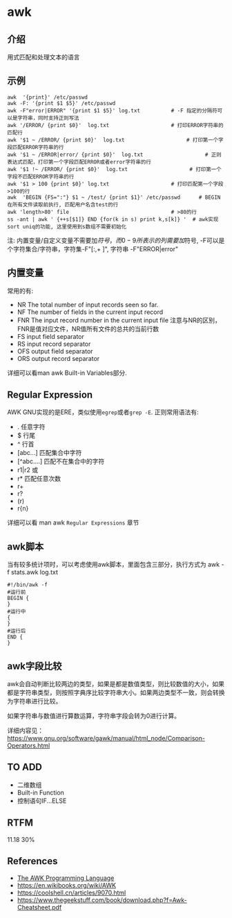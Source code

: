 
# awk 

## 介绍

用式匹配和处理文本的语言

## 示例

```text
awk  '{print}' /etc/passwd
awk -F: '{print $1 $5}' /etc/passwd
awk -F"error|ERROR" '{print $1 $5}' log.txt          # -F 指定的分隔符可以是字符串，同时支持正则写法
awk '/ERROR/ {print $0}'  log.txt                    # 打印ERROR字符串的匹配行
awk '$1 ~ /ERROR/ {print $0}'  log.txt                    # 打印第一个字段匹配ERROR字符串的行
awk '$1 ~ /ERROR|error/ {print $0}'  log.txt                    # 正则表达式匹配，打印第一个字段匹配ERROR或者error字符串的行
awk '$1 !~ /ERROR/ {print $0}'  log.txt                    # 打印第一个字段不匹配ERROR字符串的行
awk '$1 > 100 {print $0}' log.txt                    # 打印匹配第一个字段>100的行
awk  'BEGIN {FS=":"} $1 ~ /test/ {print $1}' /etc/passwd      # BEGIN在所有文件读取前执行, 匹配用户名含test的行
awk 'length>80' file                                 # >80的行
ss -ant | awk ' {++s[$1]} END {for(k in s) print k,s[k]} '  # awk实现sort uniq的功能, 这里使用到s数组不需要初始化
```

注: 内置变量/自定义变量不需要加$符号，而0-9所表示的列需要加$符号, -F可以是个字符集合/字符串，字符集-F"[:,+ ]", 字符串 -F"ERROR|error"

## 内置变量

常用的有:

- NR                    The total number of input records seen so far.
- NF                    The number of fields in the current input record 
- FNR                   The input record number in the current input file  注意与NR的区别，FNR是值对应文件，NR值所有文件的总共的当前行数
- FS                    input field separator
- RS                    input record separator
- OFS                   output field separator
- ORS                   output record separator

详细可以看man awk Built-in Variables部分.

## Regular Expression

AWK GNU实现的是ERE，类似使用`egrep`或者`grep -E`. 正则常用语法有:

- .                     任意字符
- $                     行尾 
- ^                     行首
- [abc...]              匹配集合中字符
- [^abc....]            匹配不在集合中的字符
- r1|r2                 或
- r*                    匹配任意次数
- r+
- r?
- (r)
- r{n}

详细可以看 man awk `Regular Expressions` 章节

## awk脚本

当有较多统计项时，可以考虑使用awk脚本，里面包含三部分，执行方式为 awk -f stats.awk log.txt

```
#!/bin/awk -f
#运行前
BEGIN {
}
#运行中
{
}
#运行后
END {
}
```

## awk字段比较

awk会自动判断比较两边的类型，如果是都是数值类型，则比较数值的大小，如果都是字符串类型，则按照字典序比较字符串大小。如果两边类型不一致，则会转换为字符串进行比较。

如果字符串与数值进行算数运算，字符串字段会转为0进行计算。

详细内容见：https://www.gnu.org/software/gawk/manual/html_node/Comparison-Operators.html

## TO ADD

- 二维数组
- Built-in Function
- 控制语句IF...ELSE

## RTFM

11.18 30%

## References

- [The AWK Programming Language](https://github.com/wuzhouhui/awk/blob/master/The_AWK_Programming_Language_zh_CN.pdf)
- https://en.wikibooks.org/wiki/AWK
- https://coolshell.cn/articles/9070.html
- https://www.thegeekstuff.com/book/download.php?f=Awk-Cheatsheet.pdf

